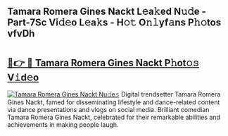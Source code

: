 ## Tamara Romera Gines Nackt L𝚎a𝚔ed N𝚞𝚍e - Part-7Sc Vi𝚍𝚎o L𝚎a𝚔s - H𝚘𝚝 O𝚗𝚕yf𝚊ns P𝚑𝚘tos vfvDh

# <h2><a href="http://kf242w0.oniu.top/?m=Tamara+Romera+Gines+Nackt">🔗👉 🔴 Tamara Romera Gines Nackt P𝚑ot𝚘𝚜 V𝚒d𝚎o</a></h2>

[![Tamara Romera Gines Nackt Nu𝚍e𝚜](https://i.imgur.com/0qMVB7G.gif)](http://kf242w0.oniu.top/?m=Tamara+Romera+Gines+Nackt)
Digital trendsetter Tamara Romera Gines Nackt, famed for disseminating lifestyle and dance-related content via dance presentations and vlogs on social media. Brilliant comedian Tamara Romera Gines Nackt, celebrated for their remarkable abilities and achievements in making people laugh.  
